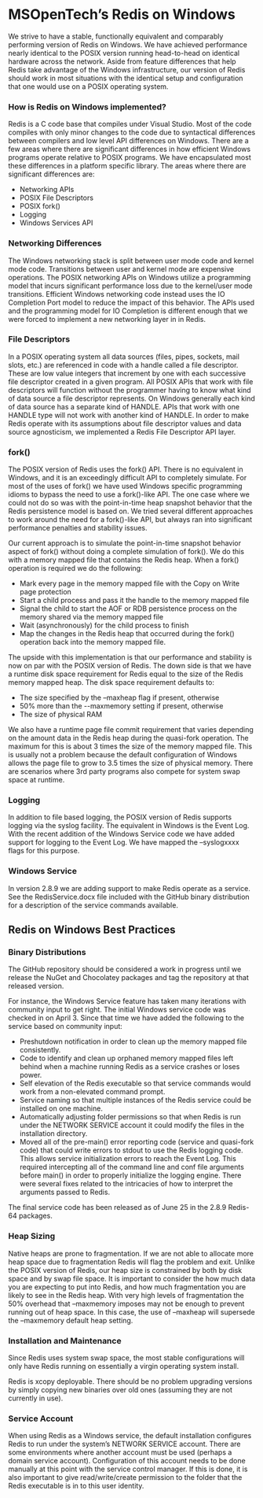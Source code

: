 # MSOpenTech’s Redis on Windows

We strive to have a stable, functionally equivalent and comparably performing version of Redis on Windows. We have achieved performance nearly identical to the POSIX version running head-to-head on identical hardware across the network. Aside from feature differences that help Redis take advantage of the Windows infrastructure, our version of Redis should work in most situations with the identical setup and configuration that one would use on a POSIX operating system.

### How is Redis on Windows implemented?

Redis is a C code base that compiles under Visual Studio. Most of the code compiles with only minor changes to the code due to syntactical differences between compilers and low level API differences on Windows. There are a few areas where there are significant differences in how efficient Windows programs operate relative to POSIX programs. We have encapsulated most these differences in a platform specific library. The areas where there are significant differences are:

 - Networking APIs 
 - POSIX File Descriptors
 - POSIX fork()
 - Logging 
 - Windows Services API

### Networking Differences

The Windows networking stack is split between user mode code and kernel mode code. Transitions between user and kernel mode are expensive operations. The POSIX networking APIs on Windows utilize a programming model that incurs significant performance loss due to the kernel/user mode transitions. Efficient Windows networking code instead uses the IO Completion Port model to reduce the impact of this behavior. The APIs used and the programming model for IO Completion is different enough that we were forced to implement a new networking layer in in Redis.

### File Descriptors

In a POSIX operating system all data sources (files, pipes, sockets, mail slots, etc.) are referenced in code with a handle called a file descriptor. These are low value integers that increment by one with each successive file descriptor created in a given program. All POSIX APIs that work with file descriptors will function without the programmer having to know what kind of data source a file descriptor represents. On Windows generally each kind of data source has a separate kind of HANDLE. APIs that work with one HANDLE type will not work with another kind of HANDLE. In order to make Redis operate with its assumptions about file descriptor values and data source agnosticism, we implemented a Redis File Descriptor API layer.

### fork()
The POSIX version of Redis uses the fork() API. There is no equivalent in Windows, and it is an exceedingly difficult API to completely simulate. For most of the uses of fork() we have used Windows specific programming idioms to bypass the need to use a fork()-like API. The one case where we could not do so was with the point-in-time heap snapshot behavior that the Redis persistence model is based on. We tried several different approaches to work around the need for a fork()-like API, but always ran into significant performance penalties and stability issues. 

Our current approach is to simulate the point-in-time snapshot behavior aspect of fork() without doing a complete simulation of fork(). We do this with a memory mapped file that contains the Redis heap. When a fork() operation is required we do the following:

 - Mark every page in the memory mapped file with the Copy on Write page protection
 - Start a child process and pass it the handle to the memory mapped file
 - Signal the child to start the AOF or RDB persistence process on the memory shared via the memory mapped file
 - Wait (asynchronously) for the child process to finish
 - Map the changes in the Redis heap that occurred during the fork() operation back into the memory mapped file.

The upside with this implementation is that our performance and stability is now on par with the POSIX version of Redis. The down side is that we have a runtime disk space requirement for Redis equal to the size of the Redis memory mapped heap. The disk space requirement defaults to:

 - The size specified by the –maxheap flag if present, otherwise
 - 50% more than the --maxmemory setting if present, otherwise
 - The size of physical RAM

We also have a runtime page file commit requirement that varies depending on the amount data in the Redis heap during the quasi-fork operation. The maximum for this is about 3 times the size of the memory mapped file. This is usually not a problem because the default configuration of Windows allows the page file to grow to 3.5 times the size of physical memory. There are scenarios where 3rd party programs also compete for system swap space at runtime.

### Logging
In addition to file based logging, the POSIX version of Redis supports logging via the syslog facility. The equivalent in Windows is the Event Log. With the recent addition of the Windows Service code we have added support for logging to the Event Log. We have mapped the –syslogxxxx flags for this purpose.

### Windows Service
In version 2.8.9 we are adding support to make Redis operate as a service. See the RedisService.docx file included with the GitHub binary distribution for a description of the service commands available. 

## Redis on Windows Best Practices

### Binary Distributions
The GitHub repository should be considered a work in progress until we release the NuGet and Chocolatey packages and tag the repository at that released version. 

For instance, the Windows Service feature has taken many iterations with community input to get right. The initial Windows service code was checked in on April 3. Since that time we have added the following to the service based on community input:

 - Preshutdown notification in order to clean up the memory mapped file consistently.
 - Code to identify and clean up orphaned memory mapped files left behind when a machine running Redis as a service crashes or loses power.
 - Self elevation of the Redis executable so that service commands would work from a non-elevated command prompt.
 - Service naming so that multiple instances of the Redis service could be installed on one machine.
 - Automatically adjusting folder permissions so that when Redis is run under the NETWORK SERVICE account it could modify the files in the installation directory.
 - Moved all of the pre-main() error reporting code (service and quasi-fork code) that could write errors to stdout to use the Redis logging code. This allows service initialization errors to reach the Event Log. This required intercepting all of the command line and conf file arguments before main() in order to properly initialize the logging engine. There were several fixes related to the intricacies of how to interpret the arguments passed to Redis.

The final service code has been released as of June 25 in the 2.8.9 Redis-64 packages.

### Heap Sizing
Native heaps are prone to fragmentation. If we are not able to allocate more heap space due to fragmentation Redis will flag the problem and exit. Unlike the POSIX version of Redis, our heap size is constrained by both by disk space and by swap file space. It is important to consider the how much data you are expecting to put into Redis, and how much fragmentation you are likely to see in the Redis heap. With very high levels of fragmentation the 50% overhead that –maxmemory imposes may not be enough to prevent running out of heap space. In this case, the use of –maxheap will supersede the –maxmemory default heap setting.

### Installation and Maintenance
Since Redis uses system swap space, the most stable configurations will only have Redis running on essentially a virgin operating system install. 

Redis is xcopy deployable. There should be no problem upgrading versions by simply copying new binaries over old ones (assuming they are not currently in use). 

### Service Account
When using Redis as a Windows service, the default installation configures Redis to run under the system’s NETWORK SERVICE account. There are some environments where another account must be used (perhaps a domain service account). Configuration of this account needs to be done manually at this point with the service control manager. If this is done, it is also important to give read/write/create permission to the folder that the Redis executable is in to this user identity. 
